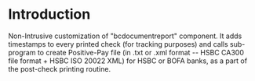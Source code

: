 # Introduction
Non-Intrusive customization of "bcdocumentreport" component. 
It adds timestamps to every printed check (for tracking purposes) and calls sub-program
to create Positive-Pay file (in .txt or .xml format -- HSBC CA300 file format + HSBC ISO 20022 XML) 
for HSBC or BOFA banks, as a part of the post-check printing routine.
